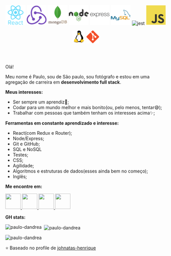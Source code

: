 <p align="center">
   <img src="https://raw.githubusercontent.com/devicons/devicon/master/icons/react/react-original-wordmark.svg" alt="react" width="62" height="62"/> 
   <img src="https://raw.githubusercontent.com/devicons/devicon/master/icons/redux/redux-original.svg" alt="redux" width="62" height="62"/> 
   <img src="https://raw.githubusercontent.com/devicons/devicon/master/icons/mongodb/mongodb-original-wordmark.svg" alt="mongodb" width="62" height="62"/> 
   <img src="https://raw.githubusercontent.com/devicons/devicon/master/icons/nodejs/nodejs-original-wordmark.svg" alt="nodejs" width="62" height="62"/> 
   <img src="https://raw.githubusercontent.com/devicons/devicon/master/icons/express/express-original-wordmark.svg" alt="express" width="62" height="62"/> 
   <img src="https://raw.githubusercontent.com/devicons/devicon/master/icons/mysql/mysql-original-wordmark.svg" alt="mysql" width="62" height="62"/> 
    <img src="https://www.learnstorybook.com/intro-to-storybook/logo-jest.png" alt="jest" width="62" height="62" />
    <img src="https://raw.githubusercontent.com/devicons/devicon/master/icons/javascript/javascript-original.svg" alt="javascript" width="62" height="62"/> 
</p>
<p align="center">
  <img src="https://raw.githubusercontent.com/devicons/devicon/master/icons/linux/linux-original.svg" alt="linux" width="40" height="40" />
  <img src="https://raw.githubusercontent.com/devicons/devicon/master/icons/git/git-original.svg" alt="git" width="40" height="40"/> 
</p>




<br />
<br />

Olá!

Meu nome é Paulo, sou de São paulo, sou fotógrafo e estou em uma agregação de carreira em **desenvolvimento full stack**.

**Meus interesses:**

- Ser sempre um aprendiz📝;
- Codar para um mundo melhor e mais bonito(ou, pelo menos, tentar😅);
- Trabalhar com pessoas que também tenham os interesses acima✨;

**Ferramentas em constante aprendizado e interesse:**
- React(com Redux e Router);
- Node/Express;
- Git e GitHub;
- SQL e NoSQL
- Testes;
- CSS;
- Agilidade;
- Algoritmos e estruturas de dados(esses ainda bem no começo);
- Inglês;

**Me encontre em:**


<a href="https://github.com/Paulo-Dandrea" target="_blank">
  <img src="https://cdn.iconscout.com/icon/free/png-256/github-108-438008.png" width="48px" height="48px">
</a> 
<a href="https://www.instagram.com/fotopaulodandrea/" target="_blank">
  <img src="https://cdn.icon-icons.com/icons2/1211/PNG/512/1491579602-yumminkysocialmedia36_83067.png" width="48px" height="48px">
</a> 
<a href="https://www.facebook.com/paulo.dandrea.7/" target="_blank">
  <img src="https://i.ibb.co/zmYNW4p/facebook.png" width="48px" height="48px">
</a> 
<a href="https://www.linkedin.com/in/paulo-dandrea/" target="_blank">
  <img src="https://i.ibb.co/Kx2GSrT/linkedin.png" width="48px" height="48px">
</a>

**GH stats:**



<p>
    <img align="left" src="https://github-readme-stats.vercel.app/api/top-langs/?username=paulo-dandrea&layout=compact&theme=graywhite&title_color=268bd2" alt="paulo-dandrea" />
</p>
<p>&nbsp;
    <img align="center" src="https://github-readme-stats.vercel.app/api?username=paulo-dandrea&count_private=true&show_icons=true&theme=graywhite&icon_color=268bd2&title_color=268bd2" alt="paulo-dandrea" />
</p>

<p align="left"> <img src="https://komarev.com/ghpvc/?username=paulo-dandrea" alt="paulo-dandrea" /> </p>

⭐️ Baseado no profile de [johnatas-henrique](https://github.com/johnatas-henrique)
